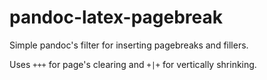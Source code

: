 # pandoc-latex-pagebreak

Simple pandoc's filter for inserting pagebreaks and fillers.

Uses `+++` for page's clearing and `+|+` for vertically shrinking.

